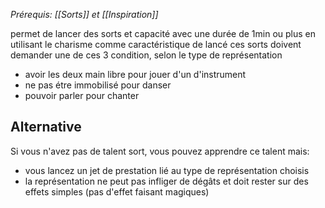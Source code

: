 *Prérequis: [[Sorts]] et [[Inspiration]]*

permet de lancer des sorts et capacité avec une durée de 1min ou plus en utilisant le charisme comme caractéristique de lancé
ces sorts doivent demander une de ces 3 condition, selon le type de représentation
- avoir les deux main libre pour jouer d'un d'instrument
- ne pas étre immobilisé pour danser
- pouvoir parler pour chanter

## Alternative
Si vous n'avez pas de talent sort, vous pouvez apprendre ce talent mais:
- vous lancez un jet de prestation lié au type de représentation choisis
- la représentation ne peut pas infliger de dégâts et doit rester sur des effets simples (pas d'effet faisant magiques)